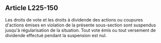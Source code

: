Article L225-150
----
Les droits de vote et les droits à dividende des actions ou coupures d'actions
émises en violation de la présente sous-section sont suspendus jusqu'à
régularisation de la situation. Tout vote émis ou tout versement de dividende
effectué pendant la suspension est nul.
